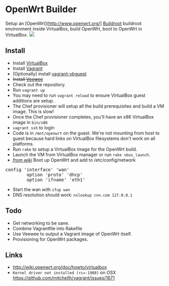 # OpenWrt Builder

Setup an [OpenWrt](http://www.openwrt.org/] [Buildroot](http://wiki.openwrt.org/doc/howto/buildroot.exigence) buildroot environment inside VirtualBox, build OpenWrt, boot to OpenWrt in VirtualBox.
<img src="http://i.imgur.com/HL4qt.png">

## Install

* Install [VirtualBox](https://www.virtualbox.org)
* Install [Vagrant](http://vagrantup.com/)
* (Optionally) install [vagrant-vbguest](https://github.com/dotless-de/vagrant-vbguest)
* ~~Install [Veewee](https://github.com/jedi4ever/veewee)~~
* Check out the repository.
* Run `vagrant up`
* You may need to run `vagrant reload` to ensure VirtualBox guest additions are setup.
* The Chef provisioner will setup all the build prerequisites and build a VM image. This is slow!
* Once the Chef provisioner completes, you'll have an x86 VirtualBox image in `bin/x86`
* `vagrant ssh` to login
* Code is in `/mnt/openwrt` on the guest. We're not mounting from host to guest because hard links on VirtualBox filesystems don't work on all platforms.
* Run `rake` to setup a VirtualBox image for the OpenWrt build.
* Launch the VM from VirtualBox manager or run `rake vbox_launch`.
* *[from wiki](http://wiki.openwrt.org/doc/howto/virtualbox#set.up.networking.with.clients)* Boot up OpenWrt and add to /etc/config/network
<pre>
config 'interface' 'wan'
        option 'proto' 'dhcp'
        option 'ifname' 'eth1'
</pre>
* Start the wan with `ifup wan`
* DNS resolution should work: `nslookup cnn.com 127.0.0.1`

## Todo

* Get networking to be sane.
* Combine Vagrantfile into Rakefile
* Use Veewee to output a Vagrant image of OpenWrt itself.
* Provisioning for OpenWrt packages.

## Links

* http://wiki.openwrt.org/doc/howto/virtualbox
* `Kernel driver not installed (rc=-1908)` on OSX https://github.com/mitchellh/vagrant/issues/1671
